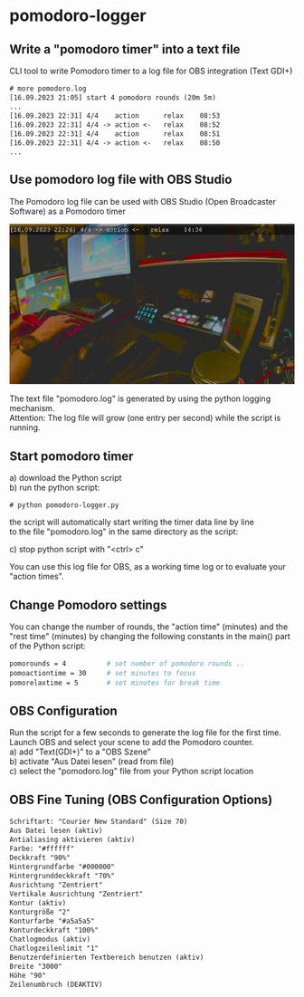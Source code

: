 # pomodoro-logger

## Write a "pomodoro timer" into a text file
CLI tool to write Pomodoro timer to a log file for OBS integration (Text GDI+)<br>


```
# more pomodoro.log
[16.09.2023 21:05] start 4 pomodoro rounds (20m 5m)
...
[16.09.2023 22:31] 4/4    action      relax    08:53
[16.09.2023 22:31] 4/4 -> action <-   relax    08:52
[16.09.2023 22:31] 4/4    action      relax    08:51
[16.09.2023 22:31] 4/4 -> action <-   relax    08:50
...
```

## Use pomodoro log file with OBS Studio
The Pomodoro log file can be used with OBS Studio (Open Broadcaster Software) as a Pomodoro timer <br>

![pomodoro-logger.py output picture](example-001.jpg)

The text file "pomodoro.log" is generated by using the python logging mechanism. <br>
Attention: The log file will grow (one entry per second) while the script is running.<br>

## Start pomodoro timer
a) download the Python script<br>
b) run the python script:<br>
```
# python pomodoro-logger.py
```

the script will automatically start writing the timer data line by line<br> 
to the file "pomodoro.log" in the same directory as the script:

c) stop python script with "\<ctrl\> c" <br>

You can use this log file for OBS, as a working time log or to evaluate your "action times".

## Change Pomodoro settings
You can change the number of rounds, the "action time" (minutes) and the "rest time" (minutes) 
by changing the following constants in the main() part of the Python script:
```sh
pomorounds = 4          # set number of pomodoro rounds ..
pomoactiontime = 30     # set minutes to focus
pomorelaxtime = 5       # set minutes for break time
```

## OBS Configuration
Run the script for a few seconds to generate the log file for the first time.<br>
Launch OBS and select your scene to add the Pomodoro counter.<br>
a) add "Text(GDI+)" to a "OBS Szene"<br>
b) activate "Aus Datei lesen" (read from file)<br>
c) select the "pomodoro.log" file from your Python script location <br>


## OBS Fine Tuning (OBS Configuration Options)
```
Schriftart: "Courier New Standard" (Size 70)
Aus Datei lesen (aktiv)
Antialiasing aktivieren (aktiv)
Farbe: "#ffffff"
Deckkraft "90%"
Hintergrundfarbe "#000000"
Hintergrunddeckkraft "70%"
Ausrichtung "Zentriert"
Vertikale Ausrichtung "Zentriert"
Kontur (aktiv)
Konturgröße "2"
Konturfarbe "#a5a5a5"
Konturdeckkraft "100%"
Chatlogmodus (aktiv)
Chatlogzeilenlimit "1"
Benutzerdefinierten Textbereich benutzen (aktiv)
Breite "3000"
Höhe "90"
Zeilenumbruch (DEAKTIV)
```
